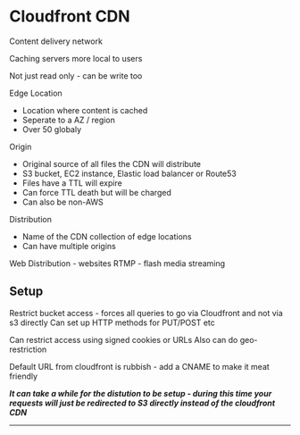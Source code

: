 Cloudfront CDN
======================================

Content delivery network

Caching servers more local to users

Not just read only - can be write too

Edge Location
* Location where content is cached
* Seperate to a AZ / region
* Over 50 globaly

Origin
* Original source of all files the CDN will distribute
* S3 bucket, EC2 instance, Elastic load balancer or Route53
* Files have a TTL will expire
* Can force TTL death but will be charged
* Can also be non-AWS

Distribution
* Name of the CDN collection of edge locations
* Can have multiple origins

Web Distribution - websites
RTMP - flash media streaming

Setup
---------------

Restrict bucket access - forces all queries to go via Cloudfront and not via s3 directly
Can set up HTTP methods for PUT/POST etc

Can restrict access using signed cookies or URLs
Also can do geo-restriction

Default URL from cloudfront is rubbish - add a CNAME to make it meat friendly

___It can take a while for the distution to be setup - during this time your requests will just be
redirected to S3 directly instead of the cloudfront CDN___

---------------
